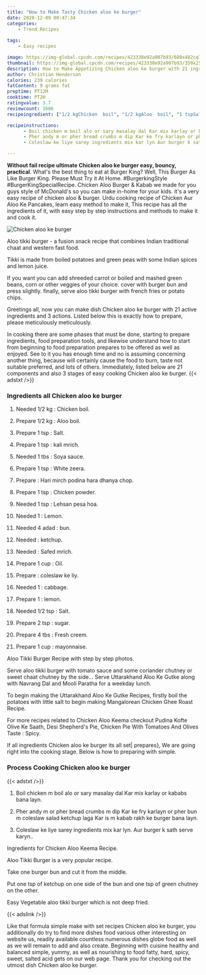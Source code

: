 ```yaml
---
title: "How to Make Tasty Chicken aloo ke burger"
date: 2020-12-09 00:47:34
categories:
    - Trend Recipes
    
tags:
    - Easy recipes

image: https://img-global.cpcdn.com/recipes/423338e92a907b93/680x482cq70/chicken-aloo-ke-burger-recipe-main-photo.jpg
thumbnail: https://img-global.cpcdn.com/recipes/423338e92a907b93/350x250cq70/chicken-aloo-ke-burger-recipe-main-photo.jpg
description: How to Make Appetizing Chicken aloo ke burger with 21 ingredients and 3 stages of easy cooking.
author: Christian Henderson
calories: 239 calories
fatContent: 9 grams fat
preptime: PT12M
cooktime: PT2H
ratingvalue: 3.7
reviewcount: 1686
recipeingredient: ["1/2 kgChicken  boil", "1/2 kgAloo  boil", "1 tspSalt", "1 tspkali mrich", "1 tbsSoya sauce", "1 tspWhite zeera", "Hari mirch podina hara dhanya chop", "1 tspChicken powder", "1 tspLehsan pesa hoa", "1Lemon", "4 adadbun", "ketchup", "Safed mrich", "1 cupOil", "coleslaw ke liy", "1cabbage", "1lemon", "1/2 tspSalt", "2 tspsugar", "4 tbsFresh creem", "1 cupmayonnaise"]

recipeinstructions: 
      - Boil chicken m boil alo or sary masalay dal Kar mix karlay or kababs bana layn 
      - Pher andy m or pher bread crumbs m dip Kar ke fry karlayn or pher bun m coleslaw salad ketchup laga Kar is m kabab rakh ke burger bana layn 
      - Coleslaw ke liye sarey ingredients mix kar lyn Aur burger k sath serve karyn

---
```




**Without fail recipe ultimate Chicken aloo ke burger easy, bouncy, practical**. What&#39;s the best thing to eat at Burger King? Well, This Burger As Like Burger King. Please Must Try it At Home. #BurgerkingStyle #BurgerKingSpecialRecipe. Chicken Aloo Burger &amp; Kabab we made for you guys style of McDonald&#39;s so you can make in-home for your kids. it&#39;s a very easy recipe of chicken aloo &amp; burger. Urdu cooking recipe of Chicken Aur Aloo Ke Pancakes, learn easy method to make it, This recipe has all the ingredients of it, with easy step by step instructions and methods to make it and cook it.


![Chicken aloo ke burger](https://img-global.cpcdn.com/recipes/423338e92a907b93/680x482cq70/chicken-aloo-ke-burger-recipe-main-photo.jpg "Chicken aloo ke burger")



Aloo tikki burger - a fusion snack recipe that combines Indian traditional chaat and western fast food.

Tikki is made from boiled potatoes and green peas with some Indian spices and lemon juice.

If you want you can add shreeded carrot or boiled and mashed green beans, corn or other veggies of your choice. cover with burger bun and press slightly. finally, serve aloo tikki burger with french fries or potato chips.


Greetings all, now you can make dish Chicken aloo ke burger with 21 active ingredients and 3 actions. Listed below this is exactly how to prepare, please meticulously meticulously.

In cooking there are some phases that must be done, starting to prepare ingredients, food preparation tools, and likewise understand how to start from beginning to food preparation prepares to be offered as well as enjoyed. See to it you has enough time and no is assuming concerning another thing, because will certainly cause the food to burn, taste not suitable preferred, and lots of others. Immediately, listed below are 21 components and also 3 stages of easy cooking Chicken aloo ke burger.
{{< adstxt />}}

### Ingredients all Chicken aloo ke burger


1. Needed 1/2 kg : Chicken  boil.

1. Prepare 1/2 kg : Aloo  boil.

1. Prepare 1 tsp : Salt.

1. Prepare 1 tsp : kali mrich.

1. Needed 1 tbs : Soya sauce.

1. Prepare 1 tsp : White zeera.

1. Prepare  : Hari mirch podina hara dhanya chop.

1. Prepare 1 tsp : Chicken powder.

1. Needed 1 tsp : Lehsan pesa hoa.

1. Needed 1 : Lemon.

1. Needed 4 adad : bun.

1. Needed  : ketchup.

1. Needed  : Safed mrich.

1. Prepare 1 cup : Oil.

1. Prepare  : coleslaw ke liy.

1. Needed 1 : cabbage.

1. Prepare 1 : lemon.

1. Needed 1/2 tsp : Salt.

1. Prepare 2 tsp : sugar.

1. Prepare 4 tbs : Fresh creem.

1. Prepare 1 cup : mayonnaise.


Aloo Tikki Burger Recipe with step by step photos.

Serve aloo tikki burger with tomato sauce and some coriander chutney or sweet chaat chutney by the side… Serve Uttarakhand Aloo Ke Gutke along with Navrang Dal and Mooli Paratha for a weekday lunch.

To begin making the Uttarakhand Aloo Ke Gutke Recipes, firstly boil the potatoes with little salt to begin making Mangalorean Chicken Ghee Roast Recipe.

For more recipes related to Chicken Aloo Keema checkout Pudina Kofte Olive Ke Saath, Desi Shepherd&#39;s Pie, Chicken Pie With Tomatoes And Olives Taste : Spicy.


If all ingredients Chicken aloo ke burger its all set| prepares}, We are going right into the cooking stage. Below is how to preparing with simple.

### Process Cooking Chicken aloo ke burger

{{< adstxt />}}


1. Boil chicken m boil alo or sary masalay dal Kar mix karlay or kababs bana layn.



1. Pher andy m or pher bread crumbs m dip Kar ke fry karlayn or pher bun m coleslaw salad ketchup laga Kar is m kabab rakh ke burger bana layn.



1. Coleslaw ke liye sarey ingredients mix kar lyn. Aur burger k sath serve karyn..




Ingredients for Chicken Aloo Keema Recipe.

Aloo Tikki Burger is a very popular recipe.

Take one burger bun and cut it from the middle.

Put one tsp of ketchup on one side of the bun and one tsp of green chutney on the other.

Easy Vegetable aloo tikki burger which is not deep fried.


{{< adslink />}}

Like that formula simple make with set recipes Chicken aloo ke burger, you additionally do try to find more dishes food various other interesting on website us, readily available countless numerous dishes globe food as well as we will remain to add and also create. Beginning with cuisine healthy and balanced simple, yummy, as well as nourishing to food fatty, hard, spicy, sweet, salted acid gets on our web page. Thank you for checking out the utmost dish Chicken aloo ke burger.
